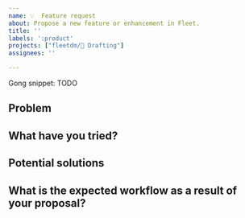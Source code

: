 ```yaml
---
name: 💡  Feature request
about: Propose a new feature or enhancement in Fleet.
title: ''
labels: ':product'
projects: ["fleetdm/🦢 Drafting"]
assignees: ''

---
```


<!--
Thanks for filing an issue!  Please use the prompts below to provide as much context as you can about your use case and motivations.
-->

Gong snippet: TODO <!-- Insert the link to the relevant, private Gong snippet ("Share internally" button). Remove this item if you don't have access to Fleet's Gong or there is no Gong recording available -->

## Problem

<!-- Describe the problem you're trying to solve. What are you trying to accomplish? 

Example: I want to order a pair of shoes from my food delivery app, which does not show options for stores that don't carry food. -->

## What have you tried?

<!-- Described what actions you have taken in the product today to try and solve this problem. Why didn't that workflow or result work for you? What is missing? 

Example: I searched for shoe stores in my food delivery app, but there were no results available. -->

## Potential solutions

<!-- Propose a solution. What would your ideal workflow look like? You can also attach any screenshots or other visuals that might help convey your meaning. 

Example: My food delivery app should have a new search mapping for other categories of goods that can be delivered like 'clothing' or 'home goods' in the suggested searches menu. -->

## What is the expected workflow as a result of your proposal?

<!-- Example: I search for the shoe store > I click on the pair of shoes in the size and color I want > I am given an estimated delivery time and price > I pay for my order  > A driver picks up the order and delivers it to me > I am able to track the delivery in the same way I would track a food order. --> 

